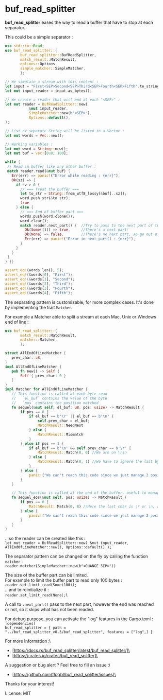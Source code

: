 # buf_read_splitter

**buf_read_splitter** eases the way to read a buffer that have to stop at each separator.

This could be a simple separator :
```rust
use std::io::Read;
use buf_read_splitter::{
       buf_read_splitter::BufReadSplitter,
       match_result::MatchResult,
       options::Options,
       simple_matcher::SimpleMatcher,
       };

// We simulate a stream with this content :
let input = "First<SEP>Second<SEP>Third<SEP>Fourth<SEP>Fifth".to_string();
let mut input_reader = input.as_bytes();

// We create a reader that will end at each "<SEP>" :
let mut reader = BufReadSplitter::new(
           &mut input_reader,
           SimpleMatcher::new(b"<SEP>"),
           Options::default(),
);

// List of separate String will be listed in a Vector :
let mut words = Vec::new();

// Working variables :
let mut word = String::new();
let mut buf = vec![0u8; 100];

while {
 // Read in buffer like any other buffer :
 match reader.read(&mut buf) {
   Err(err) => panic!("Error while reading : {err}"),
   Ok(sz) => {
     if sz > 0 {
       // === Treat the buffer ===
       let to_str = String::from_utf8_lossy(&buf[..sz]);
       word.push_str(&to_str);
       true
     } else {
       // === End of buffer part ===
       words.push(word.clone());
       word.clear();
       match reader.next_part() {  //Try to pass to the next part of the buffer
         Ok(Some(())) => true,     //There's a next part!
         Ok(None) => false,        //There's no next part, so go out of the loop
         Err(err) => panic!("Error in next_part() : {err}"),
       }
     }
   }
 }
} {}

assert_eq!(words.len(), 5);
assert_eq!(&words[0], "First");
assert_eq!(&words[1], "Second");
assert_eq!(&words[2], "Third");
assert_eq!(&words[3], "Fourth");
assert_eq!(&words[4], "Fifth");
```

The separating pattern is customizable, for more complex cases. It's done by implementing the trait `Matcher`.

For example a Matcher able to split a stream at each Mac, Unix or Windows end of line :
```rust
use buf_read_splitter::{
       match_result::MatchResult,
       matcher::Matcher,
       };

struct AllEndOfLineMatcher {
   prev_char: u8,
}
impl AllEndOfLineMatcher {
   pub fn new() -> Self {
       Self { prev_char: 0 }
   }
}
impl Matcher for AllEndOfLineMatcher {
   // This function is called at each byte read
   //   `el_buf` contains the value of the byte
   //   `pos` contains the position matched
   fn sequel(&mut self, el_buf: u8, pos: usize) -> MatchResult {
       if pos == 0 {
           if el_buf == b'\r' || el_buf == b'\n' {
               self.prev_char = el_buf;
               MatchResult::NeedNext
           } else {
               MatchResult::Mismatch
           }
       } else if pos == 1 {
           if el_buf == b'\n' && self.prev_char == b'\r' {
               MatchResult::Match(0, 0) //We are on \r\n
           } else {
               MatchResult::Match(0, 1) //We have to ignore the last byte since it's not a part of the end of line pattern
           }
       } else {
           panic!("We can't reach this code since we just manage 2 positions")
       }
   }

   // This function is called at the end of the buffer, useful to manage partial cases
   fn sequel_eos(&mut self, pos: usize) -> MatchResult {
       if pos == 0 {
           MatchResult::Match(0, 0) //Here the last char is \r or \n, at position 0
       } else {
           panic!("We can't reach this code since we just manage 2 positions")
       }
   }
}
```
...so the reader can be created like this :\
`let mut reader = BufReadSplitter::new( &mut input_reader, AllEndOfLineMatcher::new(), Options::default() );`

The separator pattern can be changed on the fly by calling the function `matcher` :\
`reader.matcher(SimpleMatcher::new(b"<CHANGE SEP>"))`

The size of the buffer part can be limited.\
For example to limit the buffer part to read only 100 bytes :\
`reader.set_limit_read(Some(100));`\
...and to reinitialize it :\
`reader.set_limit_read(None);`\

A call to `.next_part()` pass to the next part, however the end was reached or not, so it skips what has not been readed.

For debug purpose, you can activate the "log" features in the Cargo.toml :\
`[dependencies]`\
`buf_read_splitter = { path = "../buf_read_splitter_v0.3/buf_read_splitter", features = ["log",] }`

For more information :\
- [https://docs.rs/buf_read_splitter/latest/buf_read_splitter/]\
- [https://crates.io/crates/buf_read_splitter]\

A suggestion or bug alert ? Feel free to fill an issue :\
- [https://github.com/flogbl/buf_read_splitter/issues]\

Thanks for your interest!


License: MIT
